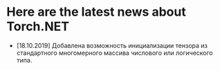 # Here are the latest news about Torch.NET

* [18.10.2019] Добавлена возможность инициализации тензора из стандартного многомерного массива числового или логического типа.
